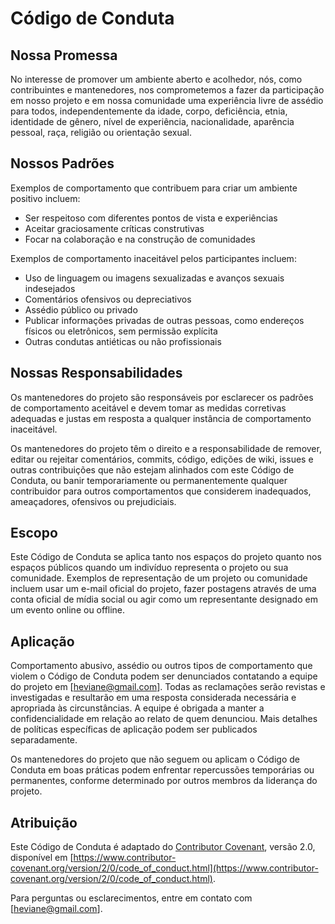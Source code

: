 # Código de Conduta

## Nossa Promessa

No interesse de promover um ambiente aberto e acolhedor, nós, como contribuintes e mantenedores, 
nos comprometemos a fazer da participação em nosso projeto e em nossa comunidade uma experiência livre 
de assédio para todos, independentemente da idade, corpo, deficiência, etnia, identidade de gênero, 
nível de experiência, nacionalidade, aparência pessoal, raça, religião ou orientação sexual.

## Nossos Padrões

Exemplos de comportamento que contribuem para criar um ambiente positivo incluem:

* Ser respeitoso com diferentes pontos de vista e experiências
* Aceitar graciosamente críticas construtivas
* Focar na colaboração e na construção de comunidades

Exemplos de comportamento inaceitável pelos participantes incluem:

* Uso de linguagem ou imagens sexualizadas e avanços sexuais indesejados
* Comentários ofensivos ou depreciativos
* Assédio público ou privado
* Publicar informações privadas de outras pessoas, como endereços físicos ou eletrônicos, sem permissão explícita
* Outras condutas antiéticas ou não profissionais

## Nossas Responsabilidades

Os mantenedores do projeto são responsáveis por esclarecer os padrões de comportamento aceitável 
e devem tomar as medidas corretivas adequadas e justas em resposta a qualquer instância de comportamento inaceitável.

Os mantenedores do projeto têm o direito e a responsabilidade de remover, editar ou rejeitar comentários, 
commits, código, edições de wiki, issues e outras contribuições que não estejam alinhados com este 
Código de Conduta, ou banir temporariamente ou permanentemente qualquer contribuidor para outros 
comportamentos que considerem inadequados, ameaçadores, ofensivos ou prejudiciais.

## Escopo

Este Código de Conduta se aplica tanto nos espaços do projeto quanto nos espaços públicos quando 
um indivíduo representa o projeto ou sua comunidade. 
Exemplos de representação de um projeto ou comunidade incluem usar um e-mail oficial do projeto, 
fazer postagens através de uma conta oficial de mídia social ou agir como um representante designado 
em um evento online ou offline.

## Aplicação

Comportamento abusivo, assédio ou outros tipos de comportamento que violem o Código de Conduta podem ser 
denunciados contatando a equipe do projeto em [heviane@gmail.com]. 
Todas as reclamações serão revistas e investigadas e resultarão em uma resposta considerada necessária 
e apropriada às circunstâncias.
A equipe é obrigada a manter a confidencialidade em relação ao relato de quem denunciou. 
Mais detalhes de políticas específicas de aplicação podem ser publicados separadamente.

Os mantenedores do projeto que não seguem ou aplicam o Código de Conduta em boas práticas podem 
enfrentar repercussões temporárias ou permanentes, conforme determinado por outros membros da liderança do projeto.

## Atribuição

Este Código de Conduta é adaptado do [Contributor Covenant](https://www.contributor-covenant.org), 
versão 2.0, disponível em [https://www.contributor-covenant.org/version/2/0/code_of_conduct.html](https://www.contributor-covenant.org/version/2/0/code_of_conduct.html).

Para perguntas ou esclarecimentos, entre em contato com [heviane@gmail.com].

